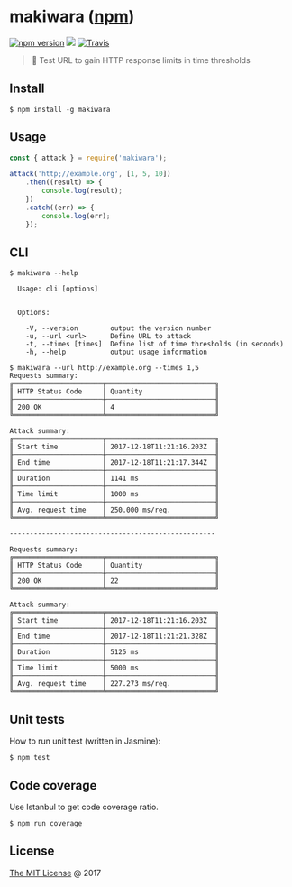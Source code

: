 # makiwara ([npm](https://www.npmjs.com/package/makiwara))

[![npm version](https://badge.fury.io/js/makiwara.svg)](https://badge.fury.io/js/makiwara)
![](https://img.shields.io/npm/dt/makiwara.svg)
[![Travis](https://img.shields.io/travis/piecioshka/makiwara.svg?maxAge=2592000)](https://travis-ci.org/piecioshka/makiwara)

> :hammer: Test URL to gain HTTP response limits in time thresholds

## Install

```
$ npm install -g makiwara
```

## Usage

```javascript
const { attack } = require('makiwara');

attack('http;//example.org', [1, 5, 10])
    .then((result) => {
        console.log(result);
    })
    .catch((err) => {
        console.log(err);
    });
```

## CLI 

```
$ makiwara --help

  Usage: cli [options]


  Options:

    -V, --version        output the version number
    -u, --url <url>      Define URL to attack
    -t, --times [times]  Define list of time thresholds (in seconds)
    -h, --help           output usage information
```

```
$ makiwara --url http://example.org --times 1,5
Requests summary:
╔══════════════════════╤═══════════════════════════╗
║ HTTP Status Code     │ Quantity                  ║
╟──────────────────────┼───────────────────────────╢
║ 200 OK               │ 4                         ║
╚══════════════════════╧═══════════════════════════╝

Attack summary:
╔══════════════════════╤═══════════════════════════╗
║ Start time           │ 2017-12-18T11:21:16.203Z  ║
╟──────────────────────┼───────────────────────────╢
║ End time             │ 2017-12-18T11:21:17.344Z  ║
╟──────────────────────┼───────────────────────────╢
║ Duration             │ 1141 ms                   ║
╟──────────────────────┼───────────────────────────╢
║ Time limit           │ 1000 ms                   ║
╟──────────────────────┼───────────────────────────╢
║ Avg. request time    │ 250.000 ms/req.           ║
╚══════════════════════╧═══════════════════════════╝

---------------------------------------------------

Requests summary:
╔══════════════════════╤═══════════════════════════╗
║ HTTP Status Code     │ Quantity                  ║
╟──────────────────────┼───────────────────────────╢
║ 200 OK               │ 22                        ║
╚══════════════════════╧═══════════════════════════╝

Attack summary:
╔══════════════════════╤═══════════════════════════╗
║ Start time           │ 2017-12-18T11:21:16.203Z  ║
╟──────────────────────┼───────────────────────────╢
║ End time             │ 2017-12-18T11:21:21.328Z  ║
╟──────────────────────┼───────────────────────────╢
║ Duration             │ 5125 ms                   ║
╟──────────────────────┼───────────────────────────╢
║ Time limit           │ 5000 ms                   ║
╟──────────────────────┼───────────────────────────╢
║ Avg. request time    │ 227.273 ms/req.           ║
╚══════════════════════╧═══════════════════════════╝

```

## Unit tests

How to run unit test (written in Jasmine):

```
$ npm test
```

## Code coverage

Use Istanbul to get code coverage ratio.

```
$ npm run coverage
```

## License

[The MIT License](http://piecioshka.mit-license.org) @ 2017
